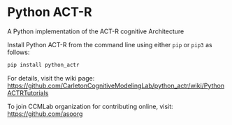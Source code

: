 # Python ACT-R
A Python implementation of the ACT-R cognitive Architecture

Install Python ACT-R from the command line using either `pip` or `pip3` as follows:

```bash
pip install python_actr
```

For details, visit the wiki page: https://github.com/CarletonCognitiveModelingLab/python_actr/wiki/PythonACTRTutorials

To join CCMLab organization for contributing online, visit: https://github.com/asoorg 
